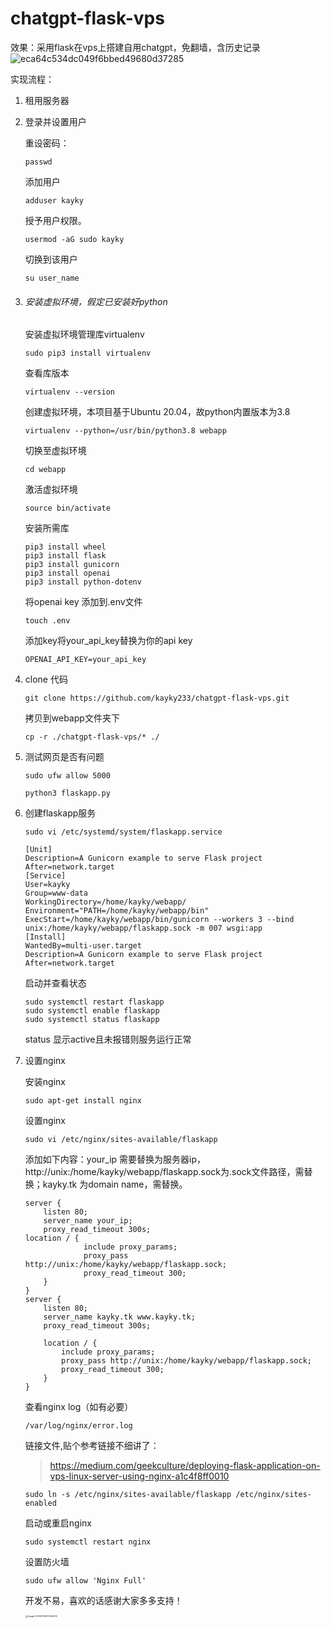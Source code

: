 # chatgpt-flask-vps
效果：采用flask在vps上搭建自用chatgpt，免翻墙，含历史记录
![eca64c534dc049f6bbed49680d37285](https://user-images.githubusercontent.com/35131715/225191787-b43586e3-12f6-488b-a76d-5482a4fc4728.png)

实现流程：

1. 租用服务器

2. 登录并设置用户

   重设密码：

   ```
   passwd
   ```

   添加用户

   ```
   adduser kayky
   ```

   授予用户权限。

   ```
   usermod -aG sudo kayky
   ```

   切换到该用户

   ```
   su user_name
   ```

   

3. ###### 安装虚拟环境，假定已安装好python

   安装虚拟环境管理库virtualenv

   ```
   sudo pip3 install virtualenv
   ```

   查看库版本

   ```
   virtualenv --version
   ```

   创建虚拟环境，本项目基于Ubuntu 20.04，故python内置版本为3.8

   ```
   virtualenv --python=/usr/bin/python3.8 webapp
   ```

   切换至虚拟环境

   ```
   cd webapp
   ```

   激活虚拟环境

   ```
   source bin/activate
   ```

   安装所需库

   ```
   pip3 install wheel
   pip3 install flask
   pip3 install gunicorn
   pip3 install openai
   pip3 install python-dotenv
   
   ```

   将openai key 添加到.env文件

   ```
   touch .env
   ```

   添加key将your_api_key替换为你的api key

   ```
   OPENAI_API_KEY=your_api_key
   ```

   

4. clone 代码

   ```
   git clone https://github.com/kayky233/chatgpt-flask-vps.git
   ```

   拷贝到webapp文件夹下

   ```
   cp -r ./chatgpt-flask-vps/* ./
   ```

5. 测试网页是否有问题

   ```
   sudo ufw allow 5000
   ```

   ```
   python3 flaskapp.py
   ```

6. 创建flaskapp服务

   ```
   sudo vi /etc/systemd/system/flaskapp.service
   ```

   ```
   [Unit]
   Description=A Gunicorn example to serve Flask project
   After=network.target
   [Service]
   User=kayky
   Group=www-data
   WorkingDirectory=/home/kayky/webapp/
   Environment="PATH=/home/kayky/webapp/bin"
   ExecStart=/home/kayky/webapp/bin/gunicorn --workers 3 --bind unix:/home/kayky/webapp/flaskapp.sock -m 007 wsgi:app
   [Install]
   WantedBy=multi-user.target
   Description=A Gunicorn example to serve Flask project
   After=network.target
   ```

   启动并查看状态

   ```
   sudo systemctl restart flaskapp
   sudo systemctl enable flaskapp
   sudo systemctl status flaskapp
   ```

   status 显示active且未报错则服务运行正常

7. 设置nginx

   安装nginx

   ```
   sudo apt-get install nginx
   ```

   设置nginx

   ```
   sudo vi /etc/nginx/sites-available/flaskapp
   ```

   添加如下内容：your_ip 需要替换为服务器ip，http://unix:/home/kayky/webapp/flaskapp.sock为.sock文件路径，需替换；kayky.tk 为domain name，需替换。

   ```
   server {
       listen 80;
       server_name your_ip;
       proxy_read_timeout 300s;
   location / {
                include proxy_params;
                proxy_pass http://unix:/home/kayky/webapp/flaskapp.sock;
                proxy_read_timeout 300;
       }
   }
   server {
       listen 80;
       server_name kayky.tk www.kayky.tk;
       proxy_read_timeout 300s;
   
       location / {
           include proxy_params;
           proxy_pass http://unix:/home/kayky/webapp/flaskapp.sock;
           proxy_read_timeout 300;
       }
   }
   ```

   查看nginx log（如有必要）

   ```
   /var/log/nginx/error.log
   ```

   链接文件,贴个参考链接不细讲了：

   > https://medium.com/geekculture/deploying-flask-application-on-vps-linux-server-using-nginx-a1c4f8ff0010
   >

   ```
   sudo ln -s /etc/nginx/sites-available/flaskapp /etc/nginx/sites-enabled
   ```

   启动或重启nginx

   ```
   sudo systemctl restart nginx
   ```

   设置防火墙

   ```
   sudo ufw allow 'Nginx Full'
   ```

   开发不易，喜欢的话感谢大家多多支持！

   <img src="C:\Users\nureco\AppData\Roaming\Typora\typora-user-images\image-20230315201544304.png" alt="image-20230315201544304" style="zoom: 25%;" />
